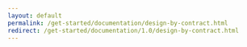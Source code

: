 ```yaml
---
layout: default
permalink: /get-started/documentation/design-by-contract.html
redirect: /get-started/documentation/1.0/design-by-contract.html
---
```

